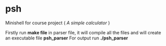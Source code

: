 # psh
Minishell for course project ( *A simple calculator* )

Firstly run **make file** in parser file, it will compile all the files and will create an executable file **psh_parser**
For output run **./psh_parser**
